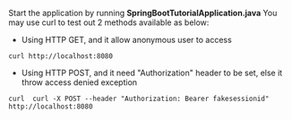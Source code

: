 Start the application by running **SpringBootTutorialApplication.java**
You may use curl to test out 2 methods available as below:

* Using HTTP GET, and it allow anonymous user to access

`curl http://localhost:8080`

* Using HTTP POST, and it need "Authorization" header to be set, else it throw access denied exception

`curl  curl -X POST --header "Authorization: Bearer fakesessionid" http://localhost:8080`
